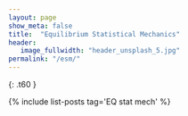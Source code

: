 ```yaml
---
layout: page
show_meta: false
title:  "Equilibrium Statistical Mechanics"
header:
   image_fullwidth: "header_unsplash_5.jpg"
permalink: "/esm/"
---
```


{: .t60 }

{% include list-posts tag='EQ stat mech' %}

